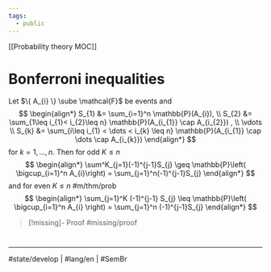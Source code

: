 ```yaml
---
tags:
  - public
---
```

[[Probability theory MOC]]
# Bonferroni inequalities

Let $\{ A_{i} \} \sube \mathcal{F}$ be events and
$$
\begin{align*}
S_{1} &= \sum_{i=1}^n \mathbb{P}(A_{i}), \\ S_{2} &= \sum_{1\leq i_{1}< i_{2}\leq n} \mathbb{P}(A_{i_{1}} \cap A_{i_{2}}) , \\ \vdots \\ S_{k} &= \sum_{i\leq i_{1} < \dots < i_{k} \leq n} \mathbb{P}(A_{i_{1}} \cap \dots \cap A_{i_{k}})
\end{align*}
$$
for $k=1,\dots,n$.
Then for odd $K \leq n$
$$
\begin{align*}
\sum^K_{j=1}(-1)^{j-1}S_{j} \geq \mathbb{P}\left( \bigcup_{i=1}^n A_{i}\right) = \sum_{j=1}^n(-1)^{j-1}S_{j} 
\end{align*}
$$
and for even $K \leq n$ #m/thm/prob 
$$
\begin{align*}
\sum_{j=1}^K (-1)^{j-1} S_{j} \leq \mathbb{P}\left( \bigcup_{i=1}^n A_{i} \right) = \sum_{j=1}^n (-1)^{j-1}S_{j}
\end{align*}
$$

> [!missing]- Proof
> #missing/proof


#
---
#state/develop | #lang/en | #SemBr
